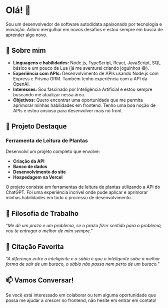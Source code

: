 # Olá! 👋

Sou um desenvolvedor de software autodidata apaixonado por tecnologia e inovação. Adoro mergulhar em novos desafios e estou sempre em busca de aprender algo novo.

## 🚀 Sobre mim

- **Linguagens e habilidades:** Node.js, TypeScript, React, JavaScript, SQL básico e um pouco de Lua (já me aventurei criando joguinhos 😄).
- **Experiência com APIs:** Desenvolvimento de APIs usando Node.js com Express e Prisma ORM. Também tenho experiência com a API da OpenAI.
- **Interesses:** Sou fascinado por Inteligência Artificial e estou sempre buscando me atualizar nessa área.
- **Objetivos:** Quero encontrar uma oportunidade que me permita aprimorar minhas habilidades em frontend. Tenho uma boa noção de APIs e estou ansioso para desenvolver mais no front.

## 🌱 Projeto Destaque

### Ferramenta de Leitura de Plantas

Desenvolvi um projeto completo que envolve:

- **Criação da API**
- **Banco de dados**
- **Desenvolvimento do site**
- **Hospedagem na Vercel**

O projeto consiste em ferramentas de leitura de plantas utilizando a API do ChatGPT. Foi uma experiência incrível onde pude aplicar e aprimorar minhas habilidades em todo o processo de desenvolvimento.

## 🧠 Filosofia de Trabalho

*"Me dê um prazo e um problema, se o prazo fizer sentido para o problema, vou te entregar o melhor de mim sempre."*

## 📜 Citação Favorita

*"A diferença entre o inteligente e o sábio é que o inteligente sabe a melhor forma de sair de um buraco, o sábio não passa nem perto de um buraco."*

## 📫 Vamos Conversar!

Se você está interessado em colaborar ou tem alguma oportunidade que possa me ajudar a crescer no frontend, não hesite em entrar em contato!
